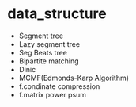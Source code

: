 # data_structure
- Segment tree
- Lazy segment tree
- Seg Beats tree
- Bipartite matching
- Dinic
- MCMF(Edmonds-Karp Algorithm)
- f.condinate compression
- f.matrix power psum

